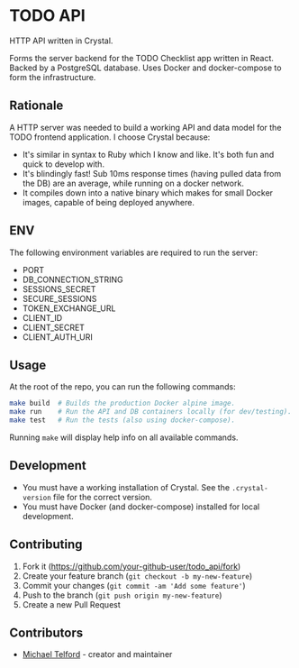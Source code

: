 # TODO API

HTTP API written in Crystal.

Forms the server backend for the TODO Checklist app written in React. Backed by a PostgreSQL database. Uses Docker and docker-compose to form the infrastructure.

## Rationale

A HTTP server was needed to build a working API and data model for the TODO frontend application. I choose Crystal because:

- It's similar in syntax to Ruby which I know and like. It's both fun and quick to develop with.
- It's blindingly fast! Sub 10ms response times (having pulled data from the DB) are an average, while running on a docker network.
- It compiles down into a native binary which makes for small Docker images, capable of being deployed anywhere.

## ENV

The following environment variables are required to run the server:

- PORT
- DB_CONNECTION_STRING
- SESSIONS_SECRET
- SECURE_SESSIONS
- TOKEN_EXCHANGE_URL
- CLIENT_ID
- CLIENT_SECRET
- CLIENT_AUTH_URI

## Usage

At the root of the repo, you can run the following commands:

```sh
make build  # Builds the production Docker alpine image.
make run    # Run the API and DB containers locally (for dev/testing).
make test   # Run the tests (also using docker-compose).
```

Running `make` will display help info on all available commands.

## Development

- You must have a working installation of Crystal. See the `.crystal-version` file for the correct version.
- You must have Docker (and docker-compose) installed for local development.

## Contributing

1. Fork it (<https://github.com/your-github-user/todo_api/fork>)
2. Create your feature branch (`git checkout -b my-new-feature`)
3. Commit your changes (`git commit -am 'Add some feature'`)
4. Push to the branch (`git push origin my-new-feature`)
5. Create a new Pull Request

## Contributors

- [Michael Telford](https://github.com/michaeltelford) - creator and maintainer
